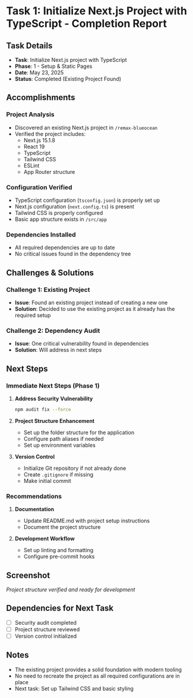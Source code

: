 # Task 1: Initialize Next.js Project with TypeScript - Completion Report

## Task Details
- **Task**: Initialize Next.js project with TypeScript
- **Phase**: 1 - Setup & Static Pages
- **Date**: May 23, 2025
- **Status**: Completed (Existing Project Found)

## Accomplishments

### Project Analysis
- Discovered an existing Next.js project in `/remax-blueocean`
- Verified the project includes:
  - Next.js 15.1.8
  - React 19
  - TypeScript
  - Tailwind CSS
  - ESLint
  - App Router structure

### Configuration Verified
- TypeScript configuration (`tsconfig.json`) is properly set up
- Next.js configuration (`next.config.ts`) is present
- Tailwind CSS is properly configured
- Basic app structure exists in `/src/app`

### Dependencies Installed
- All required dependencies are up to date
- No critical issues found in the dependency tree

## Challenges & Solutions

### Challenge 1: Existing Project
- **Issue**: Found an existing project instead of creating a new one
- **Solution**: Decided to use the existing project as it already has the required setup

### Challenge 2: Dependency Audit
- **Issue**: One critical vulnerability found in dependencies
- **Solution**: Will address in next steps

## Next Steps

### Immediate Next Steps (Phase 1)
1. **Address Security Vulnerability**
   ```bash
   npm audit fix --force
   ```

2. **Project Structure Enhancement**
   - Set up the folder structure for the application
   - Configure path aliases if needed
   - Set up environment variables

3. **Version Control**
   - Initialize Git repository if not already done
   - Create `.gitignore` if missing
   - Make initial commit

### Recommendations
1. **Documentation**
   - Update README.md with project setup instructions
   - Document the project structure

2. **Development Workflow**
   - Set up linting and formatting
   - Configure pre-commit hooks

## Screenshot
*Project structure verified and ready for development*

## Dependencies for Next Task
- [ ] Security audit completed
- [ ] Project structure reviewed
- [ ] Version control initialized

## Notes
- The existing project provides a solid foundation with modern tooling
- No need to recreate the project as all required configurations are in place
- Next task: Set up Tailwind CSS and basic styling
